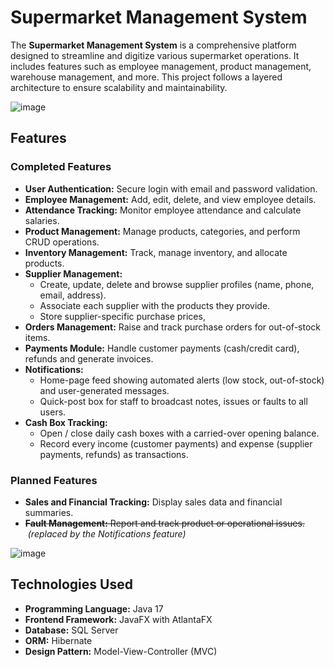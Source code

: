# Supermarket Management System

The **Supermarket Management System** is a comprehensive platform designed to streamline and digitize various supermarket operations. It includes features such as employee management, product management, warehouse management, and more. This project follows a layered architecture to ensure scalability and maintainability.

![image](https://github.com/user-attachments/assets/6fcbb482-653b-4386-9ed5-035a13e7c08f)


## Features

### Completed Features
- **User Authentication:** Secure login with email and password validation.
- **Employee Management:** Add, edit, delete, and view employee details.
- **Attendance Tracking:** Monitor employee attendance and calculate salaries.
- **Product Management:** Manage products, categories, and perform CRUD operations.
- **Inventory Management:** Track, manage inventory, and allocate products.
- **Supplier Management:** 
  - Create, update, delete and browse supplier profiles (name, phone, email, address).  
  - Associate each supplier with the products they provide.  
  - Store supplier-specific purchase prices,
- **Orders Management:** Raise and track purchase orders for out-of-stock items.
- **Payments Module:** Handle customer payments (cash/credit card), refunds and generate invoices.
- **Notifications:**
  - Home-page feed showing automated alerts (low stock, out-of-stock) and user-generated messages.  
  - Quick-post box for staff to broadcast notes, issues or faults to all users.
- **Cash Box Tracking:** 
  - Open / close daily cash boxes with a carried-over opening balance.  
  - Record every income (customer payments) and expense (supplier payments, refunds) as transactions. 

### Planned Features

- **Sales and Financial Tracking:** Display sales data and financial summaries.
- ~~**Fault Management:** Report and track product or operational issues.~~ &nbsp;*(replaced by the Notifications feature)*

![image](https://github.com/user-attachments/assets/0bc247af-6c80-4a08-9f8b-355776ff4200)



## Technologies Used
- **Programming Language:** Java 17
- **Frontend Framework:** JavaFX with AtlantaFX
- **Database:** SQL Server 
- **ORM:** Hibernate
- **Design Pattern:** Model-View-Controller (MVC)


